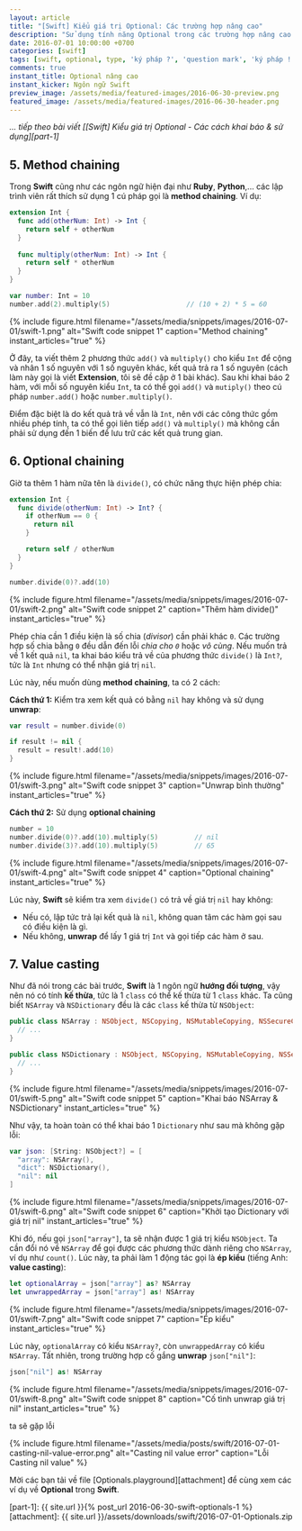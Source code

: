 ```yaml
---
layout: article
title: "[Swift] Kiểu giá trị Optional: Các trường hợp nâng cao"
description: "Sử dụng tính năng Optional trong các trường hợp nâng cao: Optional chaining & Ép kiểu (as, as? & as!)"
date: 2016-07-01 10:00:00 +0700
categories: [swift]
tags: [swift, optional, type, 'ký pháp ?', 'question mark', 'ký pháp !', 'exclamation mark', 'optional chaining', 'ép kiểu', 'value casting', 'as']
comments: true
instant_title: Optional nâng cao
instant_kicker: Ngôn ngữ Swift
preview_image: /assets/media/featured-images/2016-06-30-preview.png
featured_image: /assets/media/featured-images/2016-06-30-header.png
---
```


*... tiếp theo bài viết [[Swift] Kiểu giá trị Optional - Các cách khai báo & sử dụng][part-1]*

## 5. Method chaining ##

Trong **Swift** cũng như các ngôn ngữ hiện đại như **Ruby**, **Python**,... các lập trình viên rất thích sử dụng 1 cú pháp gọi là **method chaining**. Ví dụ:

```swift
extension Int {
  func add(otherNum: Int) -> Int {
    return self + otherNum
  }
  
  func multiply(otherNum: Int) -> Int {
    return self * otherNum
  }
}

var number: Int = 10
number.add(2).multiply(5)                   // (10 + 2) * 5 = 60
```
{% include figure.html
   filename="/assets/media/snippets/images/2016-07-01/swift-1.png"
   alt="Swift code snippet 1"
   caption="Method chaining"
   instant_articles="true" %}

Ở đây, ta viết thêm 2 phương thức `add()` và `multiply()` cho kiểu `Int` để cộng và nhân 1 số nguyên với 1 số nguyên khác, kết quả trả ra 1 số nguyên (cách làm này gọi là viết **Extension**, tôi sẽ đề cập ở 1 bài khác). Sau khi khai báo 2 hàm, với mỗi số nguyên kiểu `Int`, ta có thể gọi `add()` và `mutiply()` theo cú pháp `number.add()` hoặc `number.multiply()`.

Điểm đặc biệt là do kết quả trả về vẫn là `Int`, nên với các công thức gồm nhiều phép tính, ta có thể gọi liên tiếp `add()` và `multiply()` mà không cần phải sử dụng đến 1 biến để lưu trữ các kết quả trung gian.

## 6. Optional chaining ##

Giờ ta thêm 1 hàm nữa tên là `divide()`, có chức năng thực hiện phép chia:

```swift
extension Int {
  func divide(otherNum: Int) -> Int? {
    if otherNum == 0 {
      return nil
    }

    return self / otherNum
  }
}

number.divide(0)?.add(10)
```
{% include figure.html
   filename="/assets/media/snippets/images/2016-07-01/swift-2.png"
   alt="Swift code snippet 2"
   caption="Thêm hàm divide()"
   instant_articles="true" %}

Phép chia cần 1 điều kiện là số chia (*divisor*) cần phải khác `0`. Các trường hợp số chia bằng `0` đều dẫn đến lỗi *chia cho `0`* hoặc *vô cùng*. Nếu muốn trả về 1 kết quả `nil`, ta khai báo kiểu trả về của phương thức `divide()` là `Int?`, tức là `Int` nhưng có thể nhận giá trị `nil`.

Lúc này, nếu muốn dùng **method chaining**, ta có 2 cách:

**Cách thứ 1:** Kiểm tra xem kết quả có bằng `nil` hay không và sử dụng **unwrap**:

```swift
var result = number.divide(0)

if result != nil {
  result = result!.add(10)
}
```
{% include figure.html
   filename="/assets/media/snippets/images/2016-07-01/swift-3.png"
   alt="Swift code snippet 3"
   caption="Unwrap bình thường"
   instant_articles="true" %}

**Cách thứ 2:** Sử dụng **optional chaining**

```swift
number = 10
number.divide(0)?.add(10).multiply(5)         // nil
number.divide(3)?.add(10).multiply(5)         // 65
```
{% include figure.html
   filename="/assets/media/snippets/images/2016-07-01/swift-4.png"
   alt="Swift code snippet 4"
   caption="Optional chaining"
   instant_articles="true" %}

Lúc này, **Swift** sẽ kiểm tra xem `divide()` có trả về giá trị `nil` hay không:

* Nếu có, lập tức trả lại kết quả là `nil`, không quan tâm các hàm gọi sau có điều kiện là gì.
* Nếu không, **unwrap** để lấy 1 giá trị `Int` và gọi tiếp các hàm ở sau.

## 7. Value casting ##

Như đã nói trong các bài trước, **Swift** là 1 ngôn ngữ **hướng đối tượng**, vậy nên nó có tính **kế thừa**, tức là 1 `class` có thể kế thừa từ 1 `class` khác. Ta cũng biết `NSArray` và `NSDictionary` đều là các `class` kế thừa từ `NSObject`:

```swift
public class NSArray : NSObject, NSCopying, NSMutableCopying, NSSecureCoding, NSFastEnumeration {
  // ...
}

public class NSDictionary : NSObject, NSCopying, NSMutableCopying, NSSecureCoding, NSFastEnumeration {
  // ...
}
```
{% include figure.html
   filename="/assets/media/snippets/images/2016-07-01/swift-5.png"
   alt="Swift code snippet 5"
   caption="Khai báo NSArray & NSDictionary"
   instant_articles="true" %}

Như vậy, ta hoàn toàn có thể khai báo 1 `Dictionary` như sau mà không gặp lỗi:

```swift
var json: [String: NSObject?] = [
  "array": NSArray(),
  "dict": NSDictionary(),
  "nil": nil
]
```
{% include figure.html
   filename="/assets/media/snippets/images/2016-07-01/swift-6.png"
   alt="Swift code snippet 6"
   caption="Khởi tạo Dictionary với giá trị nil"
   instant_articles="true" %}

Khi đó, nếu gọi `json["array"]`, ta sẽ nhận được 1 giá trị kiểu `NSObject`. Ta cần đổi nó về `NSArray` để gọi được các phương thức dành riêng cho `NSArray`, ví dụ như `count()`. Lúc này, ta phải làm 1 động tác gọi là **ép kiểu** (tiếng Anh: **value casting**):

```swift
let optionalArray = json["array"] as? NSArray
let unwrappedArray = json["array"] as! NSArray
```
{% include figure.html
   filename="/assets/media/snippets/images/2016-07-01/swift-7.png"
   alt="Swift code snippet 7"
   caption="Ép kiểu"
   instant_articles="true" %}

Lúc này, `optionalArray` có kiểu `NSArray?`, còn `unwrappedArray` có kiểu `NSArray`. Tất nhiên, trong trường hợp cố gắng **unwrap** `json["nil"]`:

```swift
json["nil"] as! NSArray
```
{% include figure.html
   filename="/assets/media/snippets/images/2016-07-01/swift-8.png"
   alt="Swift code snippet 8"
   caption="Cố tình unwrap giá trị nil"
   instant_articles="true" %}

ta sẽ gặp lỗi

{% include figure.html
   filename="/assets/media/posts/swift/2016-07-01-casting-nil-value-error.png"
   alt="Casting nil value error"
   caption="Lỗi Casting nil value" %}

Mời các bạn tải về file [Optionals.playground][attachment] để cùng xem các ví dụ về **Optional** trong **Swift**.

[part-1]:                   {{ site.url }}{% post_url 2016-06-30-swift-optionals-1 %}
[attachment]:               {{ site.url }}/assets/downloads/swift/2016-07-01-Optionals.zip
